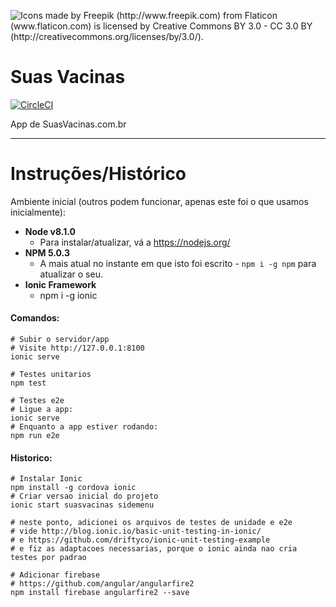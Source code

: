 ![Icons made by Freepik (http://www.freepik.com) from Flaticon (www.flaticon.com) is licensed by Creative Commons BY 3.0 - CC 3.0 BY (http://creativecommons.org/licenses/by/3.0/).](https://avatars3.githubusercontent.com/u/29361579?v=3&s=200)

# Suas Vacinas

[![CircleCI](https://circleci.com/gh/suasvacinas/suasvacinas.svg?style=svg)](https://circleci.com/gh/suasvacinas/suasvacinas)

App de SuasVacinas.com.br

---

# Instruções/Histórico

Ambiente inicial (outros podem funcionar, apenas este foi o que usamos inicialmente):

- **Node v8.1.0**
  - Para instalar/atualizar, vá a https://nodejs.org/
- **NPM 5.0.3**
  - A mais atual no instante em que isto foi escrito - `npm i -g npm` para atualizar o seu.
- **Ionic Framework**
  - npm i -g ionic


#### Comandos:

```shell
# Subir o servidor/app
# Visite http://127.0.0.1:8100
ionic serve

# Testes unitarios
npm test

# Testes e2e
# Ligue a app:
ionic serve
# Enquanto a app estiver rodando:
npm run e2e
```



#### Historico:

```shell
# Instalar Ionic
npm install -g cordova ionic
# Criar versao inicial do projeto
ionic start suasvacinas sidemenu

# neste ponto, adicionei os arquivos de testes de unidade e e2e
# vide http://blog.ionic.io/basic-unit-testing-in-ionic/ 
# e https://github.com/driftyco/ionic-unit-testing-example
# e fiz as adaptacoes necessarias, porque o ionic ainda nao cria testes por padrao
 
# Adicionar firebase
# https://github.com/angular/angularfire2
npm install firebase angularfire2 --save


```


